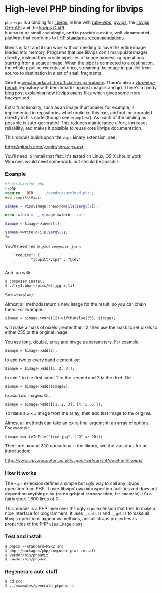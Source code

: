 # High-level PHP binding for libvips 

`php-vips` is a binding for [libvips](https://github.com/jcupitt/libvips), in
line with [ruby-vips](https://github.com/jcupitt/ruby-vips),
[pyvips](https://github.com/jcupitt/libvips/tree/master/python), the [libvips
C++ API](https://github.com/jcupitt/libvips/tree/master/cplusplus) and the
[libvips C API](https://github.com/jcupitt/libvips/tree/master/libvips).  
It aims to be small and simple, and to provide a stable, well-documented
platform that conforms to [PHP standards
recommendations](http://www.php-fig.org/psr/).

libvips is fast and it can work without needing to have the 
entire image loaded into memory. Programs that use libvips don't
manipulate images directly, instead they create pipelines of image processing
operations starting from a source image. When the pipe is connected
to a destination, the whole pipeline executes at once, streaming the image
in parallel from source to destination in a set of small fragments. 

See the [benchmarks at the official libvips
website](http://www.vips.ecs.soton.ac.uk/index.php?title=Speed_and_Memory_Use).
There's also a [vips-php-bench](
https://github.com/jcupitt/php-vips-bench) repository with benchmarks against
imagick and gd. 
There's a handy blog post explaining [how libvips opens
files](http://libvips.blogspot.co.uk/2012/06/how-libvips-opens-file.html)
which gives some more background.

Extra functionality, such as an image thumbnailer, for example, is 
implemented in repositories which build on this one, and not incorporated
directly in this code (though see `examples/`).
As much of the binding as possible is auto-generated. This reduces
maintenance effort, increases reliability, and makes it possible to
reuse core libvips documentation.

This
module builds upon the `vips` binary extension, see:

https://github.com/jcupitt/php-vips-ext

You'll need to install that first. It's tested on Linux; OS X should work;
Windows would need some work, but should be possible.  

### Example

```php
#!/usr/bin/env php
<?php
require __DIR__ . '/vendor/autoload.php';
use Jcupitt\Vips;

$image = Vips\Image::newFromFile($argv[1]);

echo "width = ", $image->width, "\n";

$image = $image->invert();

$image->writeToFile($argv[2]);
?>
```

You'll need this in your `composer.json`:

```
    "require": {
            "jcupitt/vips" : "@dev"
    }
```

And run with:

```
$ composer install
$ ./try1.php ~/pics/k2.jpg x.tif
```

See `examples/`.

Almost all methods return a new image for the result, so you can chain them.
For example:

```
$image = $image->more(12)->ifthenelse(255, $image);
```

will make a mask of pixels greater than 12, then use the mask to set pixels to
either 255 or the original image.

You use long, double, array and image as parameters. For example:

```
$image = $image->add(2);
```

to add two to every band element, or:

```
$image = $image->add([1, 2, 3]);
```

to add 1 to the first band, 2 to the second and 3 to the third. Or:

```
$image = $image->add($image2);
```

to add two images. Or: 

```
$image = $image->add([[1, 2, 3], [4, 5, 6]]);
```

To make a 2 x 3 image from the array, then add that image to the original.

Almost all methods can take an extra final argument: an array of options.
For example:

```
$image->writeToFile("fred.jpg", ["Q" => 90]);
```

There are around 300 operations in the library, see the vips docs for an
introduction:

http://www.vips.ecs.soton.ac.uk/supported/current/doc/html/libvips/

### How it works

The `vips` extension defines a simple but ugly way to call any libvips
operation from PHP.  It uses libvips' own introspection facilities
and does not depend on anything else (so no gobject-introspection,
for example). It's a fairly short 1,600 lines of C.

This module is a PHP layer over the ugly `vips` extension that
tries to make a nice interface for programmers. It uses `__call()` and
`__get()` to make all libvips operations appear as methods, and all
libvips properties as properties of the PHP `Vips\Image` class.

### Test and install

```
$ phpcs --standard=PSR2 src
$ php ~/packages/php/composer.phar install
$ vendor/bin/phpunit
$ vendor/bin/phpdoc
```

### Regenerate auto stuff

```
$ cd src
$ ../examples/generate_phpdoc.rb
```

